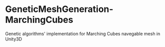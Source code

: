 # GeneticMeshGeneration-MarchingCubes
Genetic algorithms' implementation for Marching Cubes navegable mesh in Unity3D
